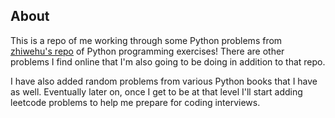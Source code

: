 <h2>About</h2>
This is a repo of me working through some Python problems from <a href ="https://github.com/zhiwehu/Python-programming-exercises">zhiwehu's 
repo</a> of Python programming exercises! There are other problems I find online that I'm also going to be doing in addition
to that repo. 

I have also added random problems from various Python books that I have as well. Eventually later on, once I get to be
at that level I'll start adding leetcode problems to help me prepare for coding interviews. 

